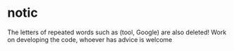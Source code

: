 # notic
The letters of repeated words such as (tool, Google) are also deleted!
Work on developing the code, whoever has advice is welcome
